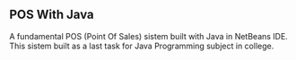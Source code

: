 ## POS With Java

A fundamental POS (Point Of Sales) sistem built with Java in NetBeans IDE.
This sistem built as a last task for Java Programming subject in college.